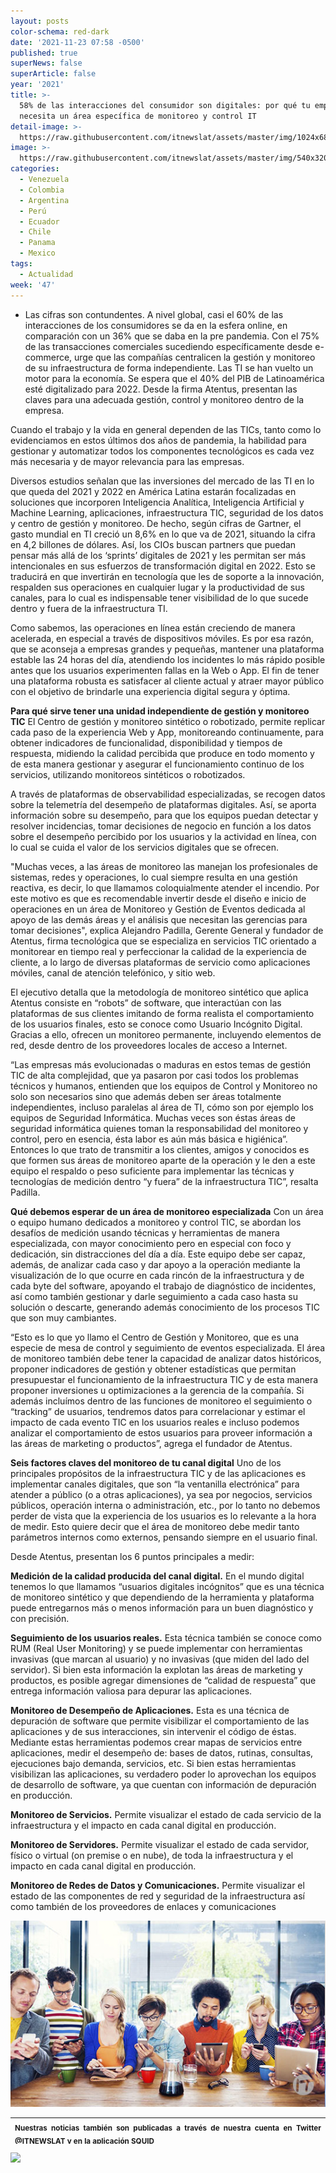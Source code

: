 ```yaml
---
layout: posts
color-schema: red-dark
date: '2021-11-23 07:58 -0500'
published: true
superNews: false
superArticle: false
year: '2021'
title: >-
  58% de las interacciones del consumidor son digitales: por qué tu empresa
  necesita un área específica de monitoreo y control IT
detail-image: >-
  https://raw.githubusercontent.com/itnewslat/assets/master/img/1024x680/Consumidor-Digital-g.jpg
image: >-
  https://raw.githubusercontent.com/itnewslat/assets/master/img/540x320/Consumidor-Digital-p.jpg
categories:
  - Venezuela
  - Colombia
  - Argentina
  - Perú
  - Ecuador
  - Chile
  - Panama
  - Mexico
tags:
  - Actualidad
week: '47'
---
```

- Las cifras son contundentes. A nivel global, casi el 60% de las interacciones de los consumidores se da en la esfera online, en comparación con un 36% que se daba en la pre pandemia. Con el 75% de las transacciones comerciales sucediendo específicamente desde e-commerce, urge que las compañías centralicen la gestión y monitoreo de su infraestructura de forma independiente. Las TI se han vuelto un motor para la economía. Se espera que el 40% del PIB de Latinoamérica esté digitalizado para 2022. Desde la firma Atentus, presentan las claves para una adecuada gestión, control y monitoreo dentro de la empresa.

Cuando el trabajo y la vida en general dependen de las TICs, tanto como lo evidenciamos en estos últimos dos años de pandemia, la habilidad para gestionar y automatizar todos los componentes tecnológicos es cada vez más necesaria y de mayor relevancia para las empresas.

Diversos estudios señalan que las inversiones del mercado de las TI en lo que queda del 2021 y 2022 en América Latina estarán focalizadas en soluciones que incorporen Inteligencia Analítica, Inteligencia Artificial y Machine Learning, aplicaciones, infraestructura TIC, seguridad de los datos y centro de gestión y monitoreo. De hecho, según cifras de Gartner, el gasto mundial en TI creció un 8,6% en lo que va de 2021, situando la cifra en 4,2 billones de dólares. Así, los CIOs buscan partners que puedan pensar más allá de los ‘sprints’ digitales de 2021 y les permitan ser más intencionales en sus esfuerzos de transformación digital en 2022. Esto se traducirá en que invertirán en tecnología que les de soporte a la innovación, respalden sus operaciones en cualquier lugar y la productividad de sus canales, para lo cual es indispensable tener visibilidad de lo que sucede dentro y fuera de la infraestructura TI.

Como sabemos, las operaciones en línea están creciendo de manera acelerada, en especial a través de dispositivos móviles. Es por esa razón, que se aconseja a empresas grandes y pequeñas, mantener una plataforma estable las 24 horas del día, atendiendo los incidentes lo más rápido posible antes que los usuarios experimenten fallas en la Web o App. El fin de tener una plataforma robusta es satisfacer al cliente actual y atraer mayor público con el objetivo de brindarle una experiencia digital segura y óptima.

**Para qué sirve tener una unidad independiente de gestión y monitoreo TIC**
El Centro de gestión y monitoreo sintético o robotizado, permite replicar cada paso de la experiencia Web y App, monitoreando continuamente, para obtener indicadores de funcionalidad, disponibilidad y tiempos de respuesta, midiendo la calidad percibida que produce en todo momento y de esta manera gestionar y asegurar el funcionamiento continuo de los servicios, utilizando monitoreos sintéticos o robotizados.

A través de plataformas de observabilidad especializadas, se recogen datos sobre la telemetría del desempeño de plataformas digitales. Así, se aporta información sobre su desempeño, para que los equipos puedan detectar y resolver incidencias, tomar decisiones de negocio en función a los datos sobre el desempeño percibido por los usuarios y la actividad en línea, con lo cual se cuida el valor de los servicios digitales que se ofrecen.

"Muchas veces, a las áreas de monitoreo las manejan los profesionales de sistemas, redes y operaciones, lo cual siempre resulta en una gestión reactiva, es decir, lo que llamamos coloquialmente atender el incendio. Por este motivo es que es recomendable invertir desde el diseño e inicio de operaciones en un área de Monitoreo y Gestión de Eventos dedicada al apoyo de las demás áreas y el análisis que necesitan las gerencias para tomar decisiones", explica Alejandro Padilla, Gerente General y fundador de Atentus, firma tecnológica que se especializa en servicios TIC orientado a monitorear en tiempo real y perfeccionar la calidad de la experiencia de cliente, a lo largo de diversas plataformas de servicio como aplicaciones móviles, canal de atención telefónico, y sitio web. 

El ejecutivo detalla que la metodología de monitoreo sintético que aplica Atentus consiste en “robots” de software, que interactúan con las plataformas de sus clientes imitando de forma realista el comportamiento de los usuarios finales, esto se conoce como Usuario Incógnito Digital. Gracias a ello, ofrecen un monitoreo permanente, incluyendo elementos de red, desde dentro de los proveedores locales de acceso a Internet.

“Las empresas más evolucionadas o maduras en estos temas de gestión TIC de alta complejidad, que ya pasaron por casi todos los problemas técnicos y humanos, entienden que los equipos de Control y Monitoreo no solo son necesarios sino que además deben ser áreas totalmente independientes, incluso paralelas al área de TI, cómo son por ejemplo los equipos de Seguridad Informática. Muchas veces son éstas áreas de seguridad informática quienes toman la responsabilidad del monitoreo y control, pero en esencia, ésta labor es aún más básica e higiénica”. Entonces lo que trato de transmitir a los clientes, amigos y conocidos es que formen sus áreas de monitoreo aparte de la operación y le den a este equipo el respaldo o peso suficiente para implementar las técnicas y tecnologías de medición dentro “y fuera” de la infraestructura TIC”, resalta Padilla.

**Qué debemos esperar de un área de monitoreo especializada**
Con un área o equipo humano dedicados a monitoreo y control TIC, se abordan los desafíos de medición usando técnicas y herramientas de manera especializada, con mayor conocimiento pero en especial con foco y dedicación, sin distracciones del día a día. Este equipo debe ser capaz, además, de analizar cada caso y dar apoyo a la operación mediante la visualización de lo que ocurre en cada rincón de la infraestructura y de cada byte del software, apoyando el trabajo de diagnóstico de incidentes, así como también gestionar y darle seguimiento a cada caso hasta su solución o descarte, generando además conocimiento de los procesos TIC que son muy cambiantes. 
 
“Esto es lo que yo llamo el Centro de Gestión y Monitoreo, que es una especie de mesa de control y seguimiento de eventos especializada. El área de monitoreo también debe tener la capacidad de analizar datos históricos, proponer indicadores de gestión y obtener estadísticas que permitan presupuestar el funcionamiento de la infraestructura TIC y de esta manera proponer inversiones u optimizaciones a la gerencia de la compañía. Si además incluímos dentro de las funciones de monitoreo el seguimiento o “tracking” de usuarios, tendremos datos para correlacionar y estimar el impacto de cada evento TIC en los usuarios reales e incluso podemos analizar el comportamiento de estos usuarios para proveer información a las áreas de marketing o productos”, agrega el fundador de Atentus.

**Seis factores claves del monitoreo de tu canal digital**
Uno de los principales propósitos de la infraestructura TIC y de las aplicaciones es implementar canales digitales, que son “la ventanilla electrónica” para atender a público (o a otras aplicaciones), ya sea por negocios, servicios públicos, operación interna o administración, etc., por lo tanto no debemos perder de vista que la experiencia de los usuarios es lo relevante a la hora de medir. Esto quiere decir que el área de monitoreo debe medir tanto parámetros internos como externos, pensando siempre en el usuario final.

Desde Atentus, presentan los 6 puntos principales a medir:

**Medición de la calidad producida del canal digital.** En el mundo digital tenemos lo que llamamos “usuarios digitales incógnitos” que es una técnica de monitoreo sintético y que dependiendo de la herramienta y plataforma puede entregarnos más o menos información para un buen diagnóstico y con precisión.

**Seguimiento de los usuarios reales.** Esta técnica también se conoce como RUM (Real User Monitoring) y se puede implementar con herramientas invasivas (que marcan al usuario) y no invasivas (que miden del lado del servidor). Si bien esta información la explotan las áreas de marketing y productos, es posible agregar dimensiones de “calidad de respuesta” que entrega información valiosa para depurar las aplicaciones.

**Monitoreo de Desempeño de Aplicaciones.** Esta es una técnica de depuración de software que permite visibilizar el comportamiento de las aplicaciones y de sus interacciones, sin intervenir el código de éstas. Mediante estas herramientas podemos crear mapas de servicios entre aplicaciones, medir el desempeño de: bases de datos, rutinas, consultas, ejecuciones bajo demanda, servicios, etc. Si bien estas herramientas visibilizan las aplicaciones, su verdadero poder lo aprovechan los equipos de desarrollo de software, ya que cuentan con información de depuración en producción. 

**Monitoreo de Servicios.** Permite visualizar el estado de cada servicio de la infraestructura y el impacto en cada canal digital en producción.

**Monitoreo de Servidores.** Permite visualizar el estado de cada servidor, físico o virtual (on premise o en nube), de toda la infraestructura y el impacto en cada canal digital en producción.

**Monitoreo de Redes de Datos y Comunicaciones.** Permite visualizar el estado de las componentes de red y seguridad de la infraestructura así como también de los proveedores de enlaces y comunicaciones

![](https://raw.githubusercontent.com/itnewslat/assets/master/img/540x320/Consumidor-Digital-p.jpg)

<table style="height: 42px;" width="569">
<tbody>
<tr>
<td style="text-align: justify;"><sub><strong>Nuestras noticias también son publicadas a través de nuestra cuenta en Twitter <a href="https://twitter.com/itnewslat?lang=es">@ITNEWSLAT</a> y en la aplicación <a href="https://squidapp.co/en/">SQUID</a></strong></sub></td>
</tr>
</tbody>
</table>

<img src="https://tracker.metricool.com/c3po.jpg?hash=56f88a41e39ab42c063cc51676587a04"/>
